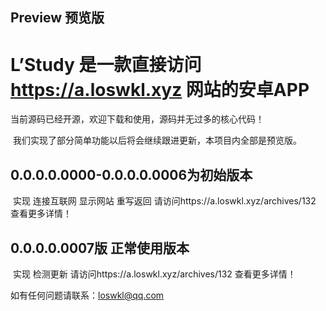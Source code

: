 ## Preview 预览版
# L’Study 是一款直接访问 https://a.loswkl.xyz 网站的安卓APP 

  当前源码已经开源，欢迎下载和使用，源码并无过多的核心代码！

  我们实现了部分简单功能以后将会继续跟进更新，本项目内全部是预览版。
  
## 0.0.0.0.0000-0.0.0.0.0006为初始版本 

  实现 连接互联网 显示网站 重写返回 
  请访问https://a.loswkl.xyz/archives/132 查看更多详情！
  
## 0.0.0.0.0007版 正常使用版本
  
  实现 检测更新 
  请访问https://a.loswkl.xyz/archives/132 查看更多详情！
  
  
  
  如有任何问题请联系：loswkl@qq.com
